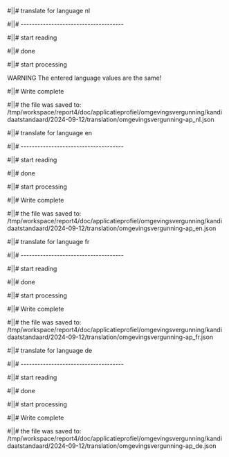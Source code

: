 #||# translate for language nl  

#||# -------------------------------------  

#||# start reading  

#||# done  

#||# start processing  

WARNING The entered language values are the same!  

#||# Write complete  

#||# the file was saved to: /tmp/workspace/report4/doc/applicatieprofiel/omgevingsvergunning/kandidaatstandaard/2024-09-12/translation/omgevingsvergunning-ap_nl.json  

#||# translate for language en  

#||# -------------------------------------  

#||# start reading  

#||# done  

#||# start processing  

#||# Write complete  

#||# the file was saved to: /tmp/workspace/report4/doc/applicatieprofiel/omgevingsvergunning/kandidaatstandaard/2024-09-12/translation/omgevingsvergunning-ap_en.json  

#||# translate for language fr  

#||# -------------------------------------  

#||# start reading  

#||# done  

#||# start processing  

#||# Write complete  

#||# the file was saved to: /tmp/workspace/report4/doc/applicatieprofiel/omgevingsvergunning/kandidaatstandaard/2024-09-12/translation/omgevingsvergunning-ap_fr.json  

#||# translate for language de  

#||# -------------------------------------  

#||# start reading  

#||# done  

#||# start processing  

#||# Write complete  

#||# the file was saved to: /tmp/workspace/report4/doc/applicatieprofiel/omgevingsvergunning/kandidaatstandaard/2024-09-12/translation/omgevingsvergunning-ap_de.json  

